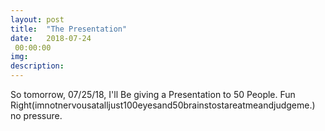 ```yaml
---
layout: post
title:  "The Presentation"
date:   2018-07-24
 00:00:00
img:
description:
---
```

So tomorrow, 07/25/18, I'll Be giving a Presentation to 50 People. Fun Right(imnotnervousatalljust100eyesand50brainstostareatmeandjudgeme.) no pressure.

